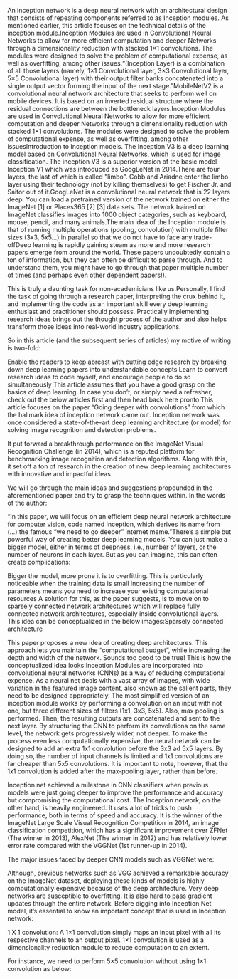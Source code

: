 An inception network is a deep neural network with an architectural design that consists of repeating components referred to as Inception modules. As mentioned earlier, this article focuses on the technical details of the inception module.Inception Modules are used in Convolutional Neural Networks to allow for more efficient computation and deeper Networks through a dimensionality reduction with stacked 1×1 convolutions. The modules were designed to solve the problem of computational expense, as well as overfitting, among other issues.“(Inception Layer) is a combination of all those layers (namely, 1×1 Convolutional layer, 3×3 Convolutional layer, 5×5 Convolutional layer) with their output filter banks concatenated into a single output vector forming the input of the next stage.”MobileNetV2 is a convolutional neural network architecture that seeks to perform well on mobile devices. It is based on an inverted residual structure where the residual connections are between the bottleneck layers.Inception Modules are used in Convolutional Neural Networks to allow for more efficient computation and deeper Networks through a dimensionality reduction with stacked 1×1 convolutions. The modules were designed to solve the problem of computational expense, as well as overfitting, among other issuesIntroduction to Inception models. The Inception V3 is a deep learning model based on Convolutional Neural Networks, which is used for image classification. The inception V3 is a superior version of the basic model Inception V1 which was introduced as GoogLeNet in 2014.There are four layers, the last of which is called "limbo". Cobb and Ariadne enter the limbo layer using their technology (not by killing themselves) to get Fischer Jr. and Saitor out of it.GoogLeNet is a convolutional neural network that is 22 layers deep. You can load a pretrained version of the network trained on either the ImageNet [1] or Places365 [2] [3] data sets. The network trained on ImageNet classifies images into 1000 object categories, such as keyboard, mouse, pencil, and many animals.The main idea of the Inception module is that of running multiple operations (pooling, convolution) with multiple filter sizes (3x3, 5x5…) in parallel so that we do not have to face any trade-offDeep learning is rapidly gaining steam as more and more research papers emerge from around the world. These papers undoubtedly contain a ton of information, but they can often be difficult to parse through. And to understand them, you might have to go through that paper multiple number of times (and perhaps even other dependent papers!).

This is truly a daunting task for non-academicians like us.Personally, I find the task of going through a research paper, interpreting the crux behind it, and implementing the code as an important skill every deep learning enthusiast and practitioner should possess. Practically implementing research ideas brings out the thought process of the author and also helps transform those ideas into real-world industry applications.

So in this article (and the subsequent series of articles) my motive of writing is two-fold:

Enable the readers to keep abreast with cutting edge research by breaking down deep learning papers into understandable concepts
Learn to convert research ideas to code myself, and encourage people to do so simultaneously
This article assumes that you have a good grasp on the basics of deep learning. In case you don’t, or simply need a refresher, check out the below articles first and then head back here pronto:This article focuses on the paper “Going deeper with convolutions” from which the hallmark idea of inception network came out. Inception network was once considered a state-of-the-art deep learning architecture (or model) for solving image recognition and detection problems.

It put forward a breakthrough performance on the ImageNet Visual Recognition Challenge (in 2014), which is a reputed platform for benchmarking image recognition and detection algorithms. Along with this, it set off a ton of research in the creation of new deep learning architectures with innovative and impactful ideas.

We will go through the main ideas and suggestions propounded in the aforementioned paper and try to grasp the techniques within. In the words of the author:

“In this paper, we will focus on an efficient deep neural network architecture for computer vision, code named Inception, which derives its name from (…) the famous “we need to go deeper” internet meme.”There’s a simple but powerful way of creating better deep learning models. You can just make a bigger model, either in terms of deepness, i.e., number of layers, or the number of neurons in each layer. But as you can imagine, this can often create complications:

Bigger the model, more prone it is to overfitting. This is particularly noticeable when the training data is small
Increasing the number of parameters means you need to increase your existing computational resources
A solution for this, as the paper suggests, is to move on to sparsely connected network architectures which will replace fully connected network architectures, especially inside convolutional layers. This idea can be conceptualized in the below images:Sparsely connected architecture

This paper proposes a new idea of creating deep architectures. This approach lets you maintain the “computational budget”, while increasing the depth and width of the network. Sounds too good to be true! This is how the conceptualized idea looks:Inception Modules are incorporated into convolutional neural networks (CNNs) as a way of reducing computational expense. As a neural net deals with a vast array of images, with wide variation in the featured image content, also known as the salient parts, they need to be designed appropriately. The most simplified version of an inception module works by performing a convolution on an input with not one, but three different sizes of filters (1x1, 3x3, 5x5). Also, max pooling is performed. Then, the resulting outputs are concatenated and sent to the next layer. By structuring the CNN to perform its convolutions on the same level, the network gets progressively wider, not deeper. To make the process even less computationally expensive, the neural network can be designed to add an extra 1x1 convolution before the 3x3 ad 5x5 layers. By doing so, the number of input channels is limited and 1x1 convolutions are far cheaper than 5x5 convolutions. It is important to note, however, that the 1x1 convolution is added after the max-pooling layer, rather than before. 

Inception net achieved a milestone in CNN classifiers when previous models were just going deeper to improve the performance and accuracy but compromising the computational cost. The Inception network, on the other hand, is heavily engineered. It uses a lot of tricks to push performance, both in terms of speed and accuracy. It is the winner of the ImageNet Large Scale Visual Recognition Competition in 2014, an image classification competition, which has a significant improvement over ZFNet (The winner in 2013), AlexNet (The winner in 2012) and has relatively lower error rate compared with the VGGNet (1st runner-up in 2014).

The major issues faced by deeper CNN models such as VGGNet were:

Although, previous networks such as VGG achieved a remarkable accuracy on the ImageNet dataset, deploying these kinds of models is highly computationally expensive because of the deep architecture.
Very deep networks are susceptible to overfitting. It is also hard to pass gradient updates through the entire network.
Before digging into Inception Net model, it’s essential to know an important concept that is used in Inception network:

1 X 1 convolution: A 1×1 convolution simply maps an input pixel with all its respective channels to an output pixel. 1×1 convolution is used as a dimensionality reduction module to reduce computation to an extent.

For instance, we need to perform 5×5 convolution without using 1×1 convolution as below:
